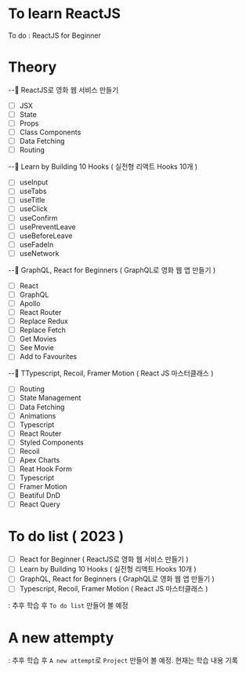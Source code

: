 # To learn ReactJS

To do
: ReactJS for Beginner

# Theory

--🥞 ReactJS로 영화 웹 서비스 만들기

- [ ] JSX
- [ ] State
- [ ] Props
- [ ] Class Components
- [ ] Data Fetching
- [ ] Routing

--🥞 Learn by Building 10 Hooks ( 실전형 리액트 Hooks 10개 )

- [ ] useInput
- [ ] useTabs
- [ ] useTitle
- [ ] useClick
- [ ] useConfirm
- [ ] usePreventLeave
- [ ] useBeforeLeave
- [ ] useFadeIn
- [ ] useNetwork

--🥞 GraphQL, React for Beginners ( GraphQL로 영화 웹 앱 만들기 )

- [ ] React
- [ ] GraphQL
- [ ] Apollo
- [ ] React Router
- [ ] Replace Redux
- [ ] Replace Fetch
- [ ] Get Movies
- [ ] See Movie
- [ ] Add to Favourites

--🥞 TTypescript, Recoil, Framer Motion ( React JS 마스터클래스 )

- [ ] Routing
- [ ] State Management
- [ ] Data Fetching
- [ ] Animations
- [ ] Typescript
- [ ] React Router
- [ ] Styled Components
- [ ] Recoil
- [ ] Apex Charts
- [ ] Reat Hook Form
- [ ] Typescript
- [ ] Framer Motion
- [ ] Beatiful DnD
- [ ] React Query

# To do list ( 2023 )

- [ ] React for Beginner ( ReactJS로 영화 웹 서비스 만들기 )
- [ ] Learn by Building 10 Hooks ( 실전형 리액트 Hooks 10개 )
- [ ] GraphQL, React for Beginners ( GraphQL로 영화 웹 앱 만들기 )
- [ ] Typescript, Recoil, Framer Motion ( React JS 마스터클래스 )

: 추후 학습 후 `To do list` 만들어 볼 예정

# A new attempty

: 추후 학습 후 `A new attempt`로 `Project` 만들어 볼 예정. 현재는 학습 내용 기록

